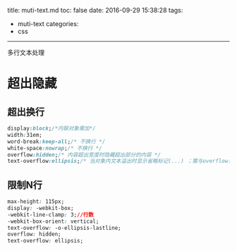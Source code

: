 title: muti-text.md
toc: false
date: 2016-09-29 15:38:28
tags:
  - muti-text
categories:
  - css
---

多行文本处理
<!-- more -->

# 超出隐藏

## 超出换行
```css
display:block;/*内联对象需加*/
width:31em;
word-break:keep-all;/* 不换行 */
white-space:nowrap;/* 不换行 */
overflow:hidden;/* 内容超出宽度时隐藏超出部分的内容 */
text-overflow:ellipsis;/* 当对象内文本溢出时显示省略标记(...) ；需与overflow:hidden;一起使用。*/
```

## 限制N行
```css
max-height: 115px;
display: -webkit-box;
-webkit-line-clamp: 3;//行数
-webkit-box-orient: vertical;
text-overflow: -o-ellipsis-lastline;
overflow: hidden;
text-overflow: ellipsis;
```
